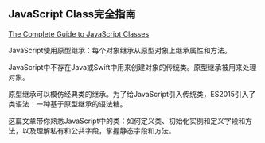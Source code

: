 ## JavaScript Class完全指南

[The Complete Guide to JavaScript Classes](https://dmitripavlutin.com/javascript-classes-complete-guide/)

JavaScript使用原型继承：每个对象继承从原型对象上继承属性和方法。

JavaScript中不存在Java或Swift中用来创建对象的传统类。原型继承被用来处理对象。

原型继承可以模仿经典类的继承。为了给JavaScript引入传统类，ES2015引入了类语法：一种基于原型继承的语法糖。

这篇文章带你熟悉JavaScript中的类：如何定义类、初始化实例和定义字段和方法，以及理解私有和公共字段，掌握静态字段和方法。

